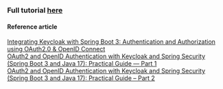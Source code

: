 ### Full tutorial [here](https://reflective-attraction-460.notion.site/SpringBoot-Integration-with-Keycloak-16efbe17ae7480948d22f66a7afcf616)

#### Reference article
[Integrating Keycloak with Spring Boot 3: Authentication and Authorization using OAuth2.0 & OpenID Connect](https://levelup.gitconnected.com/integrating-keycloak-with-spring-boot-3-authentication-and-authorization-using-oauth2-0-6d3a2376f672)
<br>
[OAuth2 and OpenID Authentication with Keycloak and Spring Security (Spring Boot 3 and Java 17): Practical Guide — Part 1](https://medium.com/@adnenehamdouni/oauth2-and-openid-authentication-with-keycloak-and-spring-security-spring-boot-3-and-java-17-58e7521847c9)
<br>
[OAuth2 and OpenID Authentication with Keycloak and Spring Security (Spring Boot 3 and Java 17): Practical Guide – Part 2](https://medium.com/@adnenehamdouni/impl%C3%A9mentation-de-lauthentification-oauth2-et-openid-avec-keycloak-et-spring-security-un-guide-6b7f64fc8516)
